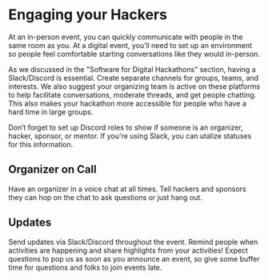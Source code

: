 # Engaging your Hackers

At an in-person event, you can quickly communicate with people in the same room as you. At a digital event, you’ll need to set up an environment so people feel comfortable starting conversations like they would in-person.

As we discussed in the "Software for Digital Hackathons" section, having a Slack/Discord is essential. Create separate channels for groups, teams, and interests. We also suggest your organizing team is active on these platforms to help facilitate conversations, moderate threads, and get people chatting. This also makes your hackathon more accessible for people who have a hard time in large groups.

Don’t forget to set up Discord roles to show if someone is an organizer, hacker, sponsor, or mentor. If you're using Slack, you can utalize statuses for this information.

## **Organizer on Call**

Have an organizer in a voice chat at all times. Tell hackers and sponsors they can hop on the chat to ask questions or just hang out.

## **Updates**

Send updates via Slack/Discord throughout the event. Remind people when activities are happening and share highlights from your activities! Expect questions to pop us as soon as you announce an event, so give some buffer time for questions and folks to join events late.

